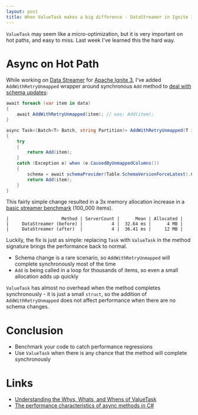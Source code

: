 ```yaml
---
layout: post
title: When ValueTask makes a big difference - DataStreamer in Ignite 3
---
```


`ValueTask` may seem like a micro-optimization, but it is very important on hot paths, and easy to miss. Last week I've learned this the hard way.

# Async on Hot Path

While working on [Data Streamer](https://cwiki.apache.org/confluence/display/IGNITE/IEP-102%3A+Data+Streamer) for [Apache Ignite 3](https://ignite.apache.org/), 
I've added `AddWithRetryUnmapped` wrapper around synchronous `Add` method to [deal with schema updates](https://github.com/apache/ignite-3/commit/5ac19cfb9528ec2a72edd1e5a1ff3d03f24b4537):

```csharp
await foreach (var item in data)
{    
    await AddWithRetryUnmapped(item); // was: Add(item);
}

async Task<(Batch<T> Batch, string Partition)> AddWithRetryUnmapped(T item)
{
    try
    {
        return Add(item);
    }
    catch (Exception e) when (e.CausedByUnmappedColumns())
    {
        schema = await schemaProvider(Table.SchemaVersionForceLatest).ConfigureAwait(false);
        return Add(item);
    }
}
```

This fairly simple change resulted in a 3x memory allocation increase in a [basic streamer benchmark](https://github.com/apache/ignite-3/blob/5ac19cfb9528ec2a72edd1e5a1ff3d03f24b4537/modules/platforms/dotnet/Apache.Ignite.Benchmarks/Table/DataStreamerBenchmark.cs) (100_000 items). 

```
|                    Method | ServerCount |      Mean | Allocated |
|     DataStreamer (before) |           4 |  32.64 ms |      4 MB |
|     DataStreamer (after)  |           4 |  36.41 ms |     12 MB |
```

Luckily, the fix is just as simple: replacing `Task` with `ValueTask` in the method signature brings the performance back to normal.

* Schema change is a rare scenario, so `AddWithRetryUnmapped` will complete synchronously most of the time
* `Add` is being called in a loop for thousands of items, so even a small allocation adds up quickly

`ValueTask` has almost no overhead when the method completes synchronously - it is just a small `struct`, 
so the addition of `AddWithRetryUnmapped` does not affect performance when there are no schema changes.


# Conclusion

* Benchmark your code to catch performance regressions
* Use `ValueTask` when there is any chance that the method will complete synchronously

# Links

* [Understanding the Whys, Whats, and Whens of ValueTask](https://devblogs.microsoft.com/dotnet/understanding-the-whys-whats-and-whens-of-valuetask/)
* [The performance characteristics of async methods in C#](https://devblogs.microsoft.com/premier-developer/the-performance-characteristics-of-async-methods/)
